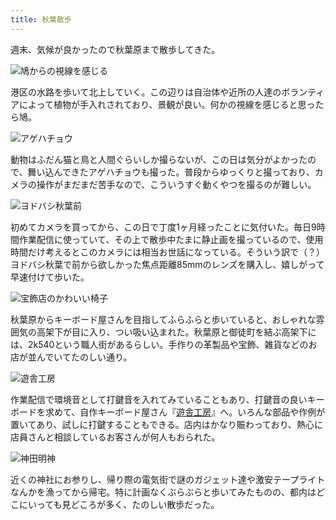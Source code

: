```yaml
---
title: 秋葉散歩
---
```

週末、気候が良かったので秋葉原まで散歩してきた。

![](https://lh6.googleusercontent.com/ZfYPAKIwaFx5SmshBzCixA1kQ2gq4ZZjPSELRJKDnimeZEZYA6UOgHMmwMh4A2g93ZxQIQyjUPQA5GSvWi6Vzqt1WLxEl1lDQyCJBXR5buysNJcJxVQ3IyAx4h6z8sLqXe9LViD2siu4zCaW3ihSUG4 "鳩からの視線を感じる")

港区の水路を歩いて北上していく。この辺りは自治体や近所の人達のボランティアによって植物が手入れされており、景観が良い。何かの視線を感じると思ったら鳩。

![](https://lh3.googleusercontent.com/2G8fmMTrSf1E1ZCy2LkX5xCzeSVdoJDytNMmBDhLuCjeMeNlZtsNBk-IIAB4gIHRhukMjO-G95Bvo7_hKfK1lwaMgK9U5bBcKwgnyIdMmelUeTFgsSp1xwJP8RbJ0FC_QNRm_pc83bt3ojCRetHEcrM "アゲハチョウ")

動物はふだん猫と鳥と人間ぐらいしか撮らないが、この日は気分がよかったので、舞い込んできたアゲハチョウも撮った。普段からゆっくりと撮っており、カメラの操作がまだまだ苦手なので、こういうすぐ動くやつを撮るのが難しい。

![](https://lh5.googleusercontent.com/andHSaOV-dIRwX-8oBnF4XxNoTtmKDD3oZQQUFPxn5PjchBQo-All1AqkrPQpY6galGCJse4XkvNW9WooceVGCrU25NcTTDejTiHKCD9qZIxDs74rG9U1ZVHOn655ASaspvAfUSlgHVVIiERLdZGJ_Q "ヨドバシ秋葉前")

初めてカメラを買ってから、この日で丁度1ヶ月経ったことに気付いた。毎日9時間作業配信に使っていて、その上で散歩中たまに静止画を撮っているので、使用時間だけ考えるとこのカメラには相当お世話になっている。そういう訳で（？）ヨドバシ秋葉で前から欲しかった焦点距離85mmのレンズを購入し、嬉しがって早速付けて歩いた。

![](https://lh3.googleusercontent.com/546wOqkxDl5oi12dy-koFPJbd74SPKEIi1GW32rUW5z9kozP6ATjddzgozAE9elNMPO8GG35RJkFdpamTILrBxU4UANQx7lnd4b_e-mfaHbiDo5sJ6IETXCF2d-k7rrOCLl_mxjgmjvcBz7xReaQXZc "宝飾店のかわいい椅子")

秋葉原からキーボード屋さんを目指してふらふらと歩いていると、おしゃれな雰囲気の高架下が目に入り、つい吸い込まれた。秋葉原と御徒町を結ぶ高架下には、2k540という職人街があるらしい。手作りの革製品や宝飾、雑貨などのお店が並んでいてたのしい通り。

![](https://lh3.googleusercontent.com/NpFFsoz7MJsKucJsGxzbw4PVR-3snRhCKSO1lLH6ooRaAP3KPKt9ecKMktBN8w4GrvC4ssqRHJduDDWmryL2lJDe-QMNhsrAH5TOVIWv8gTaERwaThr_VbmNSFURmmXdOMhbNCXQD6DnyXodJVuGXAA "遊舎工房")

作業配信で環境音として打鍵音を入れてみていることもあり、打鍵音の良いキーボードを求めて、自作キーボード屋さん『[遊舎工房](https://yushakobo.jp/)』へ。いろんな部品や作例が置いてあり、試しに打鍵することもできる。店内はかなり賑わっており、熱心に店員さんと相談しているお客さんが何人もおられた。

![](https://lh5.googleusercontent.com/DkFIOLz-In4plhXrtjugWcCNs5H597Ah0BKe8UJK2z7plhHnwAP-FFNq3O4N5laz-QObsnhHyZARteZ6abPQc6ewRMBFKK93EtxErPr5D_tk8PmIj-oo8eiXOXeC2RshFmC1-xJccaxpZQlRUUWQXKY "神田明神")

近くの神社にお参りし、帰り際の電気街で謎のガジェット達や激安テープライトなんかを漁ってから帰宅。特に計画なくぶらぶらと歩いてみたものの、都内はどこにいっても見どころが多く、たのしい散歩だった。
